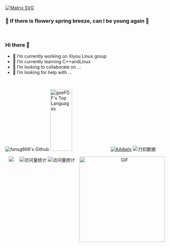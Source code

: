 [![Matrix SVG](https://raw.githubusercontent.com/rodrigograca31/rodrigograca31/master/matrix.svg)](https://www.youtube.com/watch?v=SDkAGkd4NLc) 
###                           👋  If there is flowery spring breeze, can I be young again 👋


<br>


### Hi there 👋

- 🔭 I’m currently working on Xiyou Linux group
- 🌱 I’m currently learning C++andLinux
- 👯 I’m looking to collaborate on ...
- 🤔 I’m looking for help with ...

<br>


![fansg666's Github](https://github-readme-stats.vercel.app/api?username=AAAwlx&show_icons=true&theme=dark)
<img src="https://github-readme-stats.vercel.app/api/top-langs/?username=AAAwlx&theme=tokyonight" height="195px" width="37%" alt="gueFDF's Top Languages">
[![AAAwlx](https://github-profile-trophy.vercel.app/?username=AAAwlx)](https://github.com/ryo-ma/github-profile-troph) 
![力扣数据](https://stats.justsong.cn/api/leetcode?username=intelligent-kapitsay3d&cn=true)
  <div align="center">
    <a href="https://leetcode.cn/u/intelligent-kapitsay3d/"><img src="https://img.shields.io/badge/LeetCode-力扣-yellow" /></a>&emsp;
    <img align="right" height="270px" alt="GIF" src="https://i.pinimg.com/originals/e4/26/70/e426702edf874b181aced1e2fa5c6cde.gif" />
    <!-- visitor statistics logo 访问量统计徽标 -->
    <img src="https://komarev.com/ghpvc/?username=AAAwlx&label=Views&color=0e75b6&style=flat" alt="访问量统计" />
    <img src="https://komarev.com/ghpvc/?username=AAAwlx&label=visitors&color=0e75b6&style=flat" alt="访问量统计" />
  </div>

